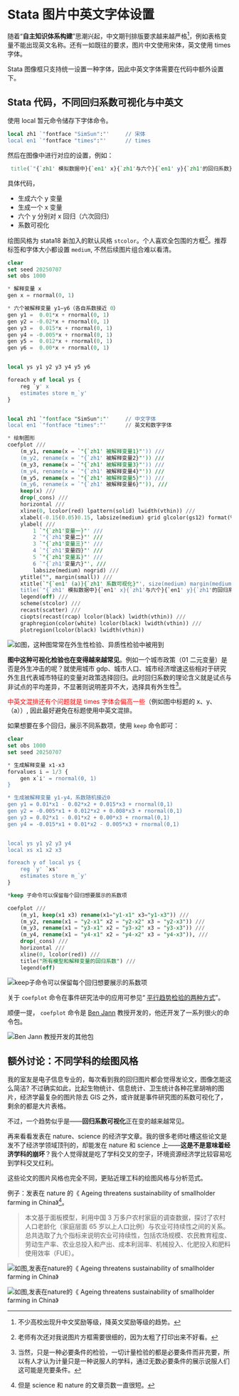 #  Stata 图片中英文字体设置


随着“**自主知识体系构建**”思潮兴起，中文期刊排版要求越来越严格[^1]，例如表格变量不能出现英文名称。还有一如既往的要求，图片中文使用宋体，英文使用 times 字体。

Stata 图像框只支持统一设置一种字体，因此中英文字体需要在代码中额外设置下。

## Stata 代码，不同回归系数可视化与中英文

使用 local 暂元命令储存下字体命令。

```stata
local zh1 `"fontface "SimSun":"'     // 宋体
local en1 `"fontface "times":"'      // times
```

然后在图像中进行对应的设置，例如：

```stata
 title(`"{`zh1' 模拟数据中}{`en1' x}{`zh1'与六个}{`en1' y}{`zh1'的回归系数}"', size(medium))
```

具体代码，

- 生成六个 y 变量
- 生成一个 x 变量
- 六个 y 分别对 x 回归（六次回归）
- 系数可视化

绘图风格为 stata18 新加入的默认风格 `stcolor`。个人喜欢全包围的方框[^3]。推荐标签和字体大小都设置 `medium`, 不然后续图片组合难以看清。

```SQL
clear
set seed 20250707
set obs 1000

* 解释变量 x
gen x = rnormal(0, 1)

* 六个被解释变量 y1–y6（各自系数接近 0）
gen y1 =  0.01*x + rnormal(0, 1)
gen y2 = -0.02*x + rnormal(0, 1)
gen y3 =  0.015*x + rnormal(0, 1)
gen y4 = -0.005*x + rnormal(0, 1)
gen y5 =  0.012*x + rnormal(0, 1)
gen y6 =  0.00*x + rnormal(0, 1)


local ys y1 y2 y3 y4 y5 y6

foreach y of local ys {
    reg `y' x
    estimates store m_`y'
}


local zh1 `"fontface "SimSun":"'     // 中文字体
local en1 `"fontface "times":"'      // 英文和数字字体

* 绘制图形
coefplot ///
    (m_y1, rename(x = `"{`zh1' 被解释变量1}"')) ///
    (m_y2, rename(x = `"{`zh1' 被解释变量2}"')) ///
    (m_y3, rename(x = `"{`zh1' 被解释变量3}"')) ///
    (m_y4, rename(x = `"{`zh1' 被解释变量4}"')) ///
    (m_y5, rename(x = `"{`zh1' 被解释变量5}"')) ///
    (m_y6, rename(x = `"{`zh1' 被解释变量6}"')), ///
    keep(x) ///
    drop(_cons) ///
    horizontal ///
    xline(0, lcolor(red) lpattern(solid) lwidth(vthin)) ///
    xlabel(-0.15(0.05)0.15, labsize(medium) grid glcolor(gs12) format(%4.2f)) ///
    ylabel( ///
        1 `"{`zh1'变量一}"' ///
        2 `"{`zh1'变量二}"' ///
        3 `"{`zh1'变量三}"' ///
        4 `"{`zh1'变量四}"' ///
        5 `"{`zh1'变量五}"' ///
        6 `"{`zh1'变量六}"', ///
        labsize(medium) nogrid) ///
    ytitle("", margin(small)) ///
    xtitle(`"{`en1' (a)}{`zh1' 系数可视化}"', size(medium) margin(medium)) ///
    title(`"{`zh1' 模拟数据中}{`en1' x}{`zh1'与六个}{`en1' y}{`zh1'的回归系数}"', size(medium)) ///
    legend(off) ///
    scheme(stcolor) ///
    recast(scatter) ///
    ciopts(recast(rcap) lcolor(black) lwidth(vthin)) ///
    graphregion(color(white) lcolor(black) lwidth(vthin)) ///
    plotregion(lcolor(black) lwidth(vthin))
```

![如图，这种图常常在外生性检验、异质性检验中被用到](/img/Stata图片中英文字体设置.zh-cn-20250707130935909.webp)

**图中这种可视化检验也在变得越来越常见**。例如一个城市政策（01 二元变量）是否是外生冲击的呢？就使用城市 gdp、城市人口、城市经济增速这些相对于研究外生且代表城市特征的变量对政策选择回归。此时回归系数的理论含义就是试点与非试点的平均差异，不显著则说明差异不大，选择具有外生性[^4]。

<font color="#ff0000">中英文混排还有个问题就是 times 字体会偏高一些</font>（例如图中标题的 x、y、（a））, 因此最好避免在标题使用中英文混排。

如果想要在多个回归，展示不同系数项，使用 `keep` 命令即可：

```SQL
clear
set obs 1000
set seed 20250707

* 生成解释变量 x1-x3
forvalues i = 1/3 {
    gen x`i' = rnormal(0, 1)
}

* 生成被解释变量 y1-y4，系数随机接近0
gen y1 = 0.01*x1 - 0.02*x2 + 0.015*x3 + rnormal(0,1)
gen y2 = -0.005*x1 + 0.012*x2 + 0.008*x3 + rnormal(0,1)
gen y3 = 0.02*x1 - 0.01*x2 + 0.00*x3 + rnormal(0,1)
gen y4 = -0.015*x1 + 0.01*x2 - 0.005*x3 + rnormal(0,1)


local ys y1 y2 y3 y4
local xs x1 x2 x3

foreach y of local ys {
    reg `y' `xs'
    estimates store m_`y'
}

*keep 子命令可以保留每个回归想要展示的系数项

coefplot ///
    (m_y1, keep(x1 x3) rename(x1="y1-x1" x3="y1-x3")) ///
    (m_y2, rename(x1 = "y2-x1" x2 = "y2-x2" x3 = "y2-x3")) ///
    (m_y3, rename(x1 = "y3-x1" x2 = "y3-x2" x3 = "y3-x3")) ///
    (m_y4, rename(x1 = "y4-x1" x2 = "y4-x2" x3 = "y4-x3")), ///
    drop(_cons) ///
    horizontal ///
    xline(0, lcolor(red)) ///
    title("所有模型和解释变量的回归系数") ///
    legend(off)

```

![keep子命令可以保留每个回归想要展示的系数项](/img/Stata图片中英文字体设置.zh-cn-20250707133559315.webp)

关于 `coefplot` 命令在事件研究法中的应用可参见“ [平行趋势检验的两种方式](https://blog.huaxiangshan.com/zh-cn/posts/event3/#coefplot-%E5%91%BD%E4%BB%A4)”。

顺便一提， `coefplot` 命令是 [Ben Jann](https://repec.sowi.unibe.ch/stata/) 教授开发的，他还开发了一系列很火的命令包。

![Ben Jann 教授开发的其他包](/img/Stata图片中英文字体设置.zh-cn-20250707134419361.webp)
## 额外讨论：不同学科的绘图风格

我的室友是电子信息专业的，每次看到我的回归图片都会觉得发论文，图像怎能这么简洁? 不过确实如此，比起生物统计、信息统计、卫生统计各种花里胡哨的图片，经济学最复杂的图片除去 GIS 之外，或许就是事件研究图的系数可视化了，剩余的都是大片表格。

不过，一个趋势似乎是——**回归系数可视化**正在变的越来越常见。

再来看看发表在 nature、science 的经济学文章。我的很多老师吐槽这些论文是发不了经济学领域顶刊的，却能发在 nature 和 science 上——**这是不是意味着经济学科的崩坏**？我个人觉得就是吃了学科交叉的空子，环境资源经济学比较容易吃到学科交叉红利。

这些论文的图片风格也完全不同，更贴近理工科的绘图风格与分析范式。

例子：发表在 nature 的《 Ageing threatens sustainability of smallholder farming in China》[^2]。

> 本文基于面板模型，利用中国 3 万多户农村家庭的调查数据，探讨了农村人口老龄化（家庭层面 65 岁以上人口比例）与农业可持续性之间的关系。总共选取了九个指标来说明农业可持续性，包括农场规模、农民教育程度、劳动生产率、农业总投入和产出、成本利润率、机械投入、化肥投入和肥料使用效率（FUE）。


![如图,发表在nature的《 Ageing threatens sustainability of smallholder farming in China》](/img/Stata图片中英文字体设置.zh-cn-20250707123458729.webp)

![如图,发表在nature的《 Ageing threatens sustainability of smallholder farming in China》](/img/Stata图片中英文字体设置.zh-cn-20250707123336622.webp)

[^1]: 不少高校出现升中文奖励等级，降英文奖励等级的趋势。
[^2]: 但是 science 和 nature 的文章页数一直很短。
[^3]: 老师有次还对我说图片方框需要很细的，因为太粗了打印出来不好看。
[^4]: 当然，只是一种必要条件的检验，一切计量检验的都是必要条件而非充要，所以有人才认为计量只是一种说服人的学科，通过无数必要条件的展示说服人们这可能是充要条件。

